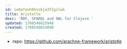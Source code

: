 ```yaml
---
id: ie0afenh85nsbja3f2gilwb
title: Aristotle
desc: 'RDF, SPARQL and OWL for Clojure '
updated: 1708540825948
created: 1708540814090
---
```


- repo: https://github.com/arachne-framework/aristotle